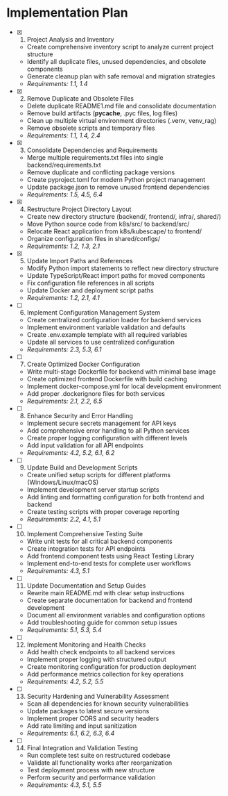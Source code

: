 # Implementation Plan

- [x] 1. Project Analysis and Inventory

  - Create comprehensive inventory script to analyze current project structure
  - Identify all duplicate files, unused dependencies, and obsolete components
  - Generate cleanup plan with safe removal and migration strategies
  - _Requirements: 1.1, 1.4_

- [x] 2. Remove Duplicate and Obsolete Files

  - Delete duplicate README1.md file and consolidate documentation
  - Remove build artifacts (**pycache**, .pyc files, log files)
  - Clean up multiple virtual environment directories (.venv, venv_rag)
  - Remove obsolete scripts and temporary files
  - _Requirements: 1.1, 1.4, 2.4_

- [x] 3. Consolidate Dependencies and Requirements

  - Merge multiple requirements.txt files into single backend/requirements.txt
  - Remove duplicate and conflicting package versions
  - Create pyproject.toml for modern Python project management
  - Update package.json to remove unused frontend dependencies
  - _Requirements: 1.5, 4.5, 6.4_

- [x] 4. Restructure Project Directory Layout

  - Create new directory structure (backend/, frontend/, infra/, shared/)
  - Move Python source code from k8s/src/ to backend/src/
  - Relocate React application from k8s/kubescape/ to frontend/
  - Organize configuration files in shared/configs/
  - _Requirements: 1.2, 1.3, 2.1_

- [x] 5. Update Import Paths and References

  - Modify Python import statements to reflect new directory structure
  - Update TypeScript/React import paths for moved components
  - Fix configuration file references in all scripts
  - Update Docker and deployment script paths
  - _Requirements: 1.2, 2.1, 4.1_

- [ ] 6. Implement Configuration Management System

  - Create centralized configuration loader for backend services
  - Implement environment variable validation and defaults
  - Create .env.example template with all required variables
  - Update all services to use centralized configuration
  - _Requirements: 2.3, 5.3, 6.1_

- [ ] 7. Create Optimized Docker Configuration

  - Write multi-stage Dockerfile for backend with minimal base image
  - Create optimized frontend Dockerfile with build caching
  - Implement docker-compose.yml for local development environment
  - Add proper .dockerignore files for both services
  - _Requirements: 2.1, 2.2, 6.5_

- [ ] 8. Enhance Security and Error Handling

  - Implement secure secrets management for API keys
  - Add comprehensive error handling to all Python services
  - Create proper logging configuration with different levels
  - Add input validation for all API endpoints
  - _Requirements: 4.2, 5.2, 6.1, 6.2_

- [ ] 9. Update Build and Development Scripts

  - Create unified setup scripts for different platforms (Windows/Linux/macOS)
  - Implement development server startup scripts
  - Add linting and formatting configuration for both frontend and backend
  - Create testing scripts with proper coverage reporting
  - _Requirements: 2.2, 4.1, 5.1_

- [ ] 10. Implement Comprehensive Testing Suite

  - Write unit tests for all critical backend components
  - Create integration tests for API endpoints
  - Add frontend component tests using React Testing Library
  - Implement end-to-end tests for complete user workflows
  - _Requirements: 4.3, 5.1_

- [ ] 11. Update Documentation and Setup Guides

  - Rewrite main README.md with clear setup instructions
  - Create separate documentation for backend and frontend development
  - Document all environment variables and configuration options
  - Add troubleshooting guide for common setup issues
  - _Requirements: 5.1, 5.3, 5.4_

- [ ] 12. Implement Monitoring and Health Checks

  - Add health check endpoints to all backend services
  - Implement proper logging with structured output
  - Create monitoring configuration for production deployment
  - Add performance metrics collection for key operations
  - _Requirements: 4.2, 5.2, 5.5_

- [ ] 13. Security Hardening and Vulnerability Assessment

  - Scan all dependencies for known security vulnerabilities
  - Update packages to latest secure versions
  - Implement proper CORS and security headers
  - Add rate limiting and input sanitization
  - _Requirements: 6.1, 6.2, 6.3, 6.4_

- [ ] 14. Final Integration and Validation Testing
  - Run complete test suite on restructured codebase
  - Validate all functionality works after reorganization
  - Test deployment process with new structure
  - Perform security and performance validation
  - _Requirements: 4.3, 5.1, 5.5_
